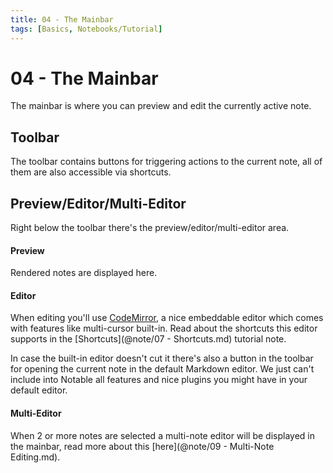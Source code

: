 ```yaml
---
title: 04 - The Mainbar
tags: [Basics, Notebooks/Tutorial]
---
```


# 04 - The Mainbar

The mainbar is where you can preview and edit the currently active note.

## Toolbar

The toolbar contains buttons for triggering actions to the current note, all of them are also accessible via shortcuts.

## Preview/Editor/Multi-Editor

Right below the toolbar there's the preview/editor/multi-editor area.

#### Preview

Rendered notes are displayed here.

#### Editor

When editing you'll use [CodeMirror](https://codemirror.net), a nice embeddable editor which comes with features like multi-cursor built-in. Read about the shortcuts this editor supports in the [Shortcuts](@note/07 - Shortcuts.md) tutorial note.

In case the built-in editor doesn't cut it  there's also a button in the toolbar for opening the current note in the default Markdown editor. We just can't include into Notable all features and nice plugins you might have in your default editor.

#### Multi-Editor

When 2 or more notes are selected a multi-note editor will be displayed in the mainbar, read more about this [here](@note/09 - Multi-Note Editing.md).
